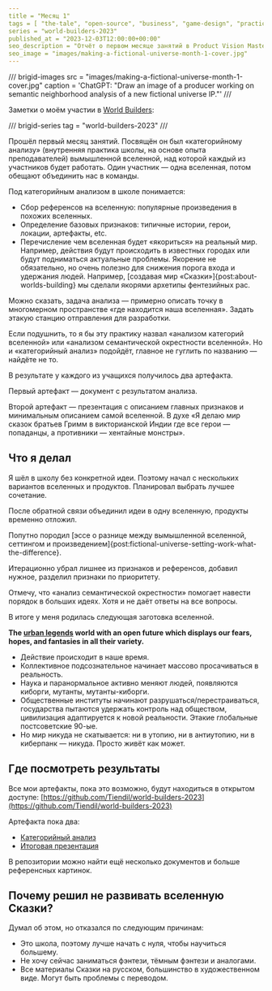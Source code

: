 ```yaml
---
title = "Месяц 1"
tags = [ "the-tale", "open-source", "business", "game-design", "practice", "theory", "world-builders", "world-builders-2023", "world-design"]
series = "world-builders-2023"
published_at = "2023-12-03T12:00:00+00:00"
seo_description = "Отчёт о первом месяце занятий в Product Vision Masters — школе создания вымышленных вселенных."
seo_image = "images/making-a-fictional-universe-month-1-cover.jpg"
---
```


/// brigid-images
src = "images/making-a-fictional-universe-month-1-cover.jpg"
caption = 'ChatGPT: "Draw an image of a producer working on semantic neighborhood analysis of a new fictional universe IP."'
///

Заметки о моём участии в [World Builders](https://madcrusader.com/worldbuilders):

/// brigid-series
tag = "world-builders-2023"
///

Прошёл первый месяц занятий. Посвящён он был «категорийному анализу» (внутренняя практика школы, на основе опыта преподавателей) вымышленной вселенной, над которой каждый из участников будет работать. Один участник — одна вселенная, потом обещают объединить нас в команды.

<!-- more -->

Под категорийным анализом в школе понимается:

- Сбор референсов на вселенную: популярные произведения в похожих вселенных.
- Определение базовых признаков: типичные истории, герои, локации, артефакты, etc.
- Перечисление чем вселенная будет «якориться» на реальный мир. Например, действия будут происходить в известных городах или будут подниматься актуальные проблемы. Якорение не обязательно, но очень полезно для снижения порога входа и удержания людей. Например, [создавая мир «Сказки»]{post:about-worlds-building} мы сделали якорями архетипы фентезийных рас.

Можно сказать, задача анализа — примерно описать точку в многомерном пространстве «где находится наша вселенная». Задать этакую станцию отправления для разработки.

Если подушнить, то я бы эту практику назвал «анализом категорий вселенной» или «анализом семантической окрестности вселенной». Но и «категорийный анализ» подойдёт, главное не гуглить по названию — найдёте не то.

В результате у каждого из учащихся получилось два артефакта.

Первый артефакт — документ с результатом анализа.

Второй артефакт — презентация с описанием главных признаков и минимальным описанием самой вселенной. В духе «Я делаю мир сказок братьев Гримм в викторианской Индии где все герои — попаданцы, а противники — хентайные монстры».

## Что я делал

Я шёл в школу без конкретной идеи. Поэтому начал с нескольких вариантов вселенных и продуктов. Планировал выбрать лучшее сочетание.

После обратной связи объединил идеи в одну вселенную, продукты временно отложил.

Попутно породил [эссе о разнице между вымышленной вселенной, сеттингом и произведением]{post:fictional-universe-setting-work-what-the-difference}.

Итерационно убрал лишнее из признаков и референсов, добавил нужное, разделил признаки по приоритету.

Отмечу, что «анализ семантической окрестности» помогает навести порядок в больших идеях. Хотя и не даёт ответы на все вопросы.

В итоге у меня родилась следующая заготовка вселенной.

**The [urban legends](https://en.wikipedia.org/wiki/Urban_legend) world with an open future which displays our fears, hopes, and fantasies in all their variety.**

- Действие происходит в наше время.
- Коллективное подсознательное начинает массово просачиваться в реальность.
- Наука и паранормальное активно меняют людей, появляются киборги, мутанты, мутанты-киборги.
- Общественные институты начинают разрушаться/перестраиваться, государства пытаются удержать контроль над обществом, цивилизация адаптируется к новой реальности. Этакие глобальные постсоветские 90-ые.
- Но мир никуда не скатывается: ни в утопию, ни в антиутопию, ни в киберпанк — никуда. Просто живёт как может.

## Где посмотреть результаты

Все мои артефакты, пока это возможно, будут находиться в открытом доступе: [https://github.com/Tiendil/world-builders-2023](https://github.com/Tiendil/world-builders-2023)

Артефакта пока два:

- [Категорийный анализ](https://tiendil.github.io/world-builders-2023/categorical-analysis/other-side.html)
- [Итоговая презентация](https://tiendil.github.io/world-builders-2023/categorical-analysis/presentation/index.html)

В репозитории можно найти ещё несколько документов и больше референсных картинок.

## Почему решил не развивать вселенную Сказки?

Думал об этом, но отказался по следующим причинам:

- Это школа, поэтому лучше начать с нуля, чтобы научиться большему.
- Не хочу сейчас заниматься фэнтези, тёмным фэнтези и аналогами.
- Все материалы Сказки на русском, большинство в художественном виде. Могут быть проблемы с переводом.
